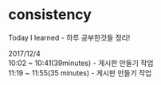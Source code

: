 # consistency
Today I learned - 하루 공부한것들 정리!<br>

2017/12/4 <br>
10:02 ~ 10:41(39minutes) - 게시판 만들기 작업<br>
11:19 ~ 11:55(35 minutes) - 게시판 만들기 작업
